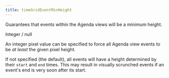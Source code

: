 ```yaml
---
title: timeGridEventMinHeight
---
```


Guarantees that events within the Agenda views will be a minimum height.

<div class='spec' markdown='1'>
Integer / null
</div>

An integer pixel value can be specified to force all Agenda view events to be *at least* the given pixel height.

If not specified (the default), all events will have a height determined by their `start` and `end` times. This may result in visually scrunched events if an event's end is very soon after its start.
